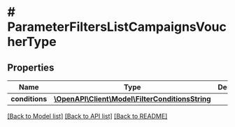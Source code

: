 # # ParameterFiltersListCampaignsVoucherType

## Properties

Name | Type | Description | Notes
------------ | ------------- | ------------- | -------------
**conditions** | [**\OpenAPI\Client\Model\FilterConditionsString**](FilterConditionsString.md) |  | [optional]

[[Back to Model list]](../../README.md#models) [[Back to API list]](../../README.md#endpoints) [[Back to README]](../../README.md)
